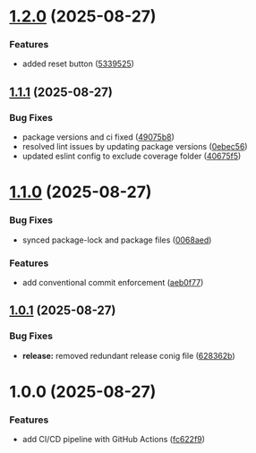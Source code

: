 # [1.2.0](https://github.com/awais-ahmad-ili/release-automation-poc/compare/v1.1.1...v1.2.0) (2025-08-27)


### Features

* added reset button ([5339525](https://github.com/awais-ahmad-ili/release-automation-poc/commit/5339525afc7b0c0ff5004c2967a3572f275df619))

## [1.1.1](https://github.com/awais-ahmad-ili/release-automation-poc/compare/v1.1.0...v1.1.1) (2025-08-27)


### Bug Fixes

* package versions and ci fixed ([49075b8](https://github.com/awais-ahmad-ili/release-automation-poc/commit/49075b83d6f8788c7eb789467c3afcd39571ff11))
* resolved lint issues by updating package versions ([0ebec56](https://github.com/awais-ahmad-ili/release-automation-poc/commit/0ebec56672f08aea544d057d8be407233f858374))
* updated eslint config to exclude coverage folder ([40675f5](https://github.com/awais-ahmad-ili/release-automation-poc/commit/40675f5f1b0088bb2e7ef197c315ca42788a166e))

# [1.1.0](https://github.com/awais-ahmad-ili/release-automation-poc/compare/v1.0.1...v1.1.0) (2025-08-27)


### Bug Fixes

* synced package-lock and package files ([0068aed](https://github.com/awais-ahmad-ili/release-automation-poc/commit/0068aedc5ffcc6abda568b761998cde801f32c74))


### Features

* add conventional commit enforcement ([aeb0f77](https://github.com/awais-ahmad-ili/release-automation-poc/commit/aeb0f77f3ca2ad3deacea34200a0304dd031ad87))

## [1.0.1](https://github.com/awais-ahmad-ili/release-automation-poc/compare/v1.0.0...v1.0.1) (2025-08-27)


### Bug Fixes

* **release:** removed redundant release conig file ([628362b](https://github.com/awais-ahmad-ili/release-automation-poc/commit/628362bbb246a1df9779ff8aa1c774741579702c))

# 1.0.0 (2025-08-27)


### Features

* add CI/CD pipeline with GitHub Actions ([fc622f9](https://github.com/awais-ahmad-ili/release-automation-poc/commit/fc622f9478fe61be70fb1cc7720822b5e4a72192))
